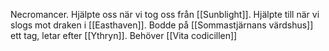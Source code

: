 Necromancer. Hjälpte oss när vi tog oss från [[Sunblight]]. Hjälpte till när vi slogs mot draken i [[Easthaven]].
Bodde på [[Sommastjärnans värdshus]] ett tag, letar efter [[Ythryn]]. Behöver [[Vita codicillen]]